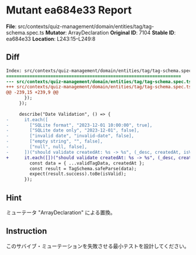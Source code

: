 # Mutant ea684e33 Report

**File**: src/contexts/quiz-management/domain/entities/tag/tag-schema.spec.ts
**Mutator**: ArrayDeclaration
**Original ID**: 7104
**Stable ID**: ea684e33
**Location**: L243:15–L249:8

## Diff

```diff
Index: src/contexts/quiz-management/domain/entities/tag/tag-schema.spec.ts
===================================================================
--- src/contexts/quiz-management/domain/entities/tag/tag-schema.spec.ts	original
+++ src/contexts/quiz-management/domain/entities/tag/tag-schema.spec.ts	mutated #7104
@@ -239,15 +239,9 @@
       });
     });
 
     describe("Date Validation", () => {
-      it.each([
-        ["SQLite format", "2023-12-01 10:00:00", true],
-        ["SQLite date only", "2023-12-01", false],
-        ["invalid date", "invalid-date", false],
-        ["empty string", "", false],
-        ["null", null, false],
-      ])("should validate createdAt: %s -> %s", (_desc, createdAt, isValid) => {
+      it.each([])("should validate createdAt: %s -> %s", (_desc, createdAt, isValid) => {
         const data = { ...validTagData, createdAt };
         const result = TagSchema.safeParse(data);
         expect(result.success).toBe(isValid);
       });
```

## Hint

ミューテータ "ArrayDeclaration" による置換。

## Instruction

このサバイブ・ミューテーションを失敗させる最小テストを設計してください。
